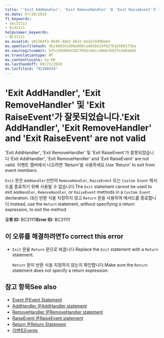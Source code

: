 ```yaml
---
title: "'Exit AddHandler', 'Exit RemoveHandler' 및 'Exit RaiseEvent'가 잘못되었습니다."
ms.date: 07/20/2015
f1_keywords:
- vbc31111
- bc31111
helpviewer_keywords:
- BC31111
ms.assetid: e02264f3-0645-4de5-b622-8a2a74496b64
ms.openlocfilehash: 961480341499e908cad918e19f627b1b588173ba
ms.sourcegitcommit: bf5c5850654187705bc94cc40ebfb62fe346ab02
ms.translationtype: MT
ms.contentlocale: ko-KR
ms.lasthandoff: 09/23/2020
ms.locfileid: "91100934"
---
```

# <a name="exit-addhandler-exit-removehandler-and-exit-raiseevent-are-not-valid"></a><span data-ttu-id="29b8f-102">'Exit AddHandler', 'Exit RemoveHandler' 및 'Exit RaiseEvent'가 잘못되었습니다.</span><span class="sxs-lookup"><span data-stu-id="29b8f-102">'Exit AddHandler', 'Exit RemoveHandler' and 'Exit RaiseEvent' are not valid</span></span>

<span data-ttu-id="29b8f-103">'Exit AddHandler', 'Exit RemoveHandler' 및 'Exit RaiseEvent'가 잘못되었습니다.</span><span class="sxs-lookup"><span data-stu-id="29b8f-103">'Exit AddHandler', 'Exit RemoveHandler' and 'Exit RaiseEvent' are not valid.</span></span> <span data-ttu-id="29b8f-104">이벤트 멤버에서 나오려면 'Return'을 사용하세요.</span><span class="sxs-lookup"><span data-stu-id="29b8f-104">Use 'Return' to exit from event members.</span></span>  
  
 <span data-ttu-id="29b8f-105">`Exit` 문은 `AddHandler`선언의 `RemoveHandler`, `RaiseEvent` 또는 `Custom Event` 메서드를 종료하기 위해 사용될 수 없습니다.</span><span class="sxs-lookup"><span data-stu-id="29b8f-105">The `Exit` statement cannot be used to exit `AddHandler`, `RemoveHandler`, or `RaiseEvent` methods in a `Custom Event` declaration.</span></span> <span data-ttu-id="29b8f-106">대신 반환 식을 지정하지 않고 `Return` 문을 사용하여 메서드를 종료합니다.</span><span class="sxs-lookup"><span data-stu-id="29b8f-106">Instead, use the `Return` statement, without specifying a return expression, to exit the method.</span></span>  
  
 <span data-ttu-id="29b8f-107">**오류 ID:** BC31111</span><span class="sxs-lookup"><span data-stu-id="29b8f-107">**Error ID:** BC31111</span></span>  
  
## <a name="to-correct-this-error"></a><span data-ttu-id="29b8f-108">이 오류를 해결하려면</span><span class="sxs-lookup"><span data-stu-id="29b8f-108">To correct this error</span></span>  
  
- <span data-ttu-id="29b8f-109">`Exit` 문을 `Return` 문으로 바꿉니다.</span><span class="sxs-lookup"><span data-stu-id="29b8f-109">Replace the `Exit` statement with a `Return` statement.</span></span>  
  
     <span data-ttu-id="29b8f-110">`Return` 문이 반환 식을 지정하지 않는지 확인합니다.</span><span class="sxs-lookup"><span data-stu-id="29b8f-110">Make sure the `Return` statement does not specify a return expression.</span></span>  
  
## <a name="see-also"></a><span data-ttu-id="29b8f-111">참고 항목</span><span class="sxs-lookup"><span data-stu-id="29b8f-111">See also</span></span>

- [<span data-ttu-id="29b8f-112">Event 문</span><span class="sxs-lookup"><span data-stu-id="29b8f-112">Event Statement</span></span>](../language-reference/statements/event-statement.md)
- [<span data-ttu-id="29b8f-113">AddHandler 문</span><span class="sxs-lookup"><span data-stu-id="29b8f-113">AddHandler statement</span></span>](../language-reference/statements/addhandler-statement.md)
- [<span data-ttu-id="29b8f-114">RemoveHandler 문</span><span class="sxs-lookup"><span data-stu-id="29b8f-114">RemoveHandler statement</span></span>](../language-reference/statements/removehandler-statement.md)
- [<span data-ttu-id="29b8f-115">RaiseEvent 문</span><span class="sxs-lookup"><span data-stu-id="29b8f-115">RaiseEvent statement</span></span>](../language-reference/statements/raiseevent-statement.md)
- [<span data-ttu-id="29b8f-116">Return 문</span><span class="sxs-lookup"><span data-stu-id="29b8f-116">Return Statement</span></span>](../language-reference/statements/return-statement.md)
- [<span data-ttu-id="29b8f-117">이벤트</span><span class="sxs-lookup"><span data-stu-id="29b8f-117">Events</span></span>](../programming-guide/language-features/events/index.md)
